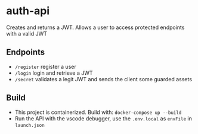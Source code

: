# auth-api

Creates and returns a JWT. Allows a user to access protected endpoints with a valid JWT

## Endpoints

- `/register` register a user
- `/login` login and retrieve a JWT
- `/secret` validates a legit JWT and sends the client some guarded assets

## Build

- This project is containerized. Build with: `docker-compose up --build`
- Run the API with the vscode debugger, use the `.env.local` as `envFile` in `launch.json`